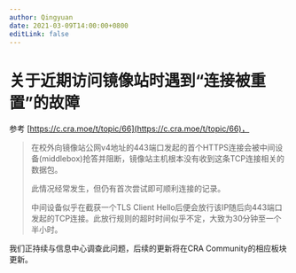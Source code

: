 ```yaml
---
author: Qingyuan
date: 2021-03-09T14:00:00+0800
editLink: false
---
```

# 关于近期访问镜像站时遇到“连接被重置”的故障

参考 [https://c.cra.moe/t/topic/66](https://c.cra.moe/t/topic/66)，

> 在校外向镜像站公网v4地址的443端口发起的首个HTTPS连接会被中间设备(middlebox)抢答并阻断，镜像站主机根本没有收到这条TCP连接相关的数据包。
>
> 此情况经常发生，但仍有首次尝试即可顺利连接的记录。
>
> 中间设备似乎在截获一个TLS Client Hello后便会放行该IP随后向443端口发起的TCP连接。此放行规则的超时时间似乎不定，大致为30分钟至一个半小时。
>

我们正持续与信息中心调查此问题，后续的更新将在CRA Community的相应板块更新。